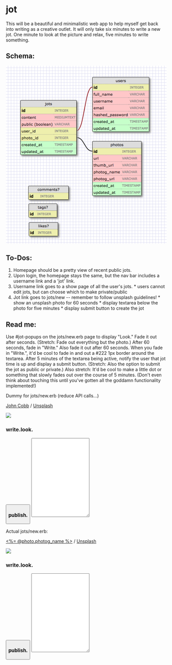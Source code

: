 # jot
This will be a beautiful and minimalistic web app to help myself get back into
writing as a creative outlet. It will only take six minutes to write a new jot.
One minute to look at the picture and relax, five minutes to write something.

## Schema:
![jot Schema](./jot_schema.png)

## To-Dos:
  1. Homepage should be a pretty view of recent public jots.
  2. Upon login, the homepage stays the same, but the nav bar includes a username link and a 'jot' link.
  3. Username link goes to a show page of all the user's jots.
    * users cannot edit jots, but can choose which to make private/public
  4. Jot link goes to jots/new -- remember to follow unsplash guidelines!
    * show an unsplash photo for 60 seconds
    * display textarea below the photo for five minutes
    * display submit button to create the jot

## Read me:
Use #jot-popups on the jots/new.erb page to display "Look."
Fade it out after seconds. (Stretch: Fade out everything but the photo.)
After 60 seconds, fade in "Write." Also fade it out after 60 seconds.
When you fade in "Write.", it'd be cool to fade in and out a #222 1px
border around the textarea.
After 5 minutes of the textarea being active, notify the user that jot
time is up and display a submit button. (Stretch: Also the option to
submit the jot as public or private.)
Also stretch: It'd be cool to make a little dot or something that slowly
fades out over the course of 5 minutes. (Don't even think about touching
this until you've gotten all the goddamn functionality implemented!)



Dummy for jots/new.erb (reduce API calls...)

  <div class="container">
   <div class="new-container">
    <p class="right photog-attribution"><a href="https://unsplash.com/@johncobb">John Cobb</a> / <a href="https://unsplash.com/">Unsplash</a></p>
    <img class="unsplashed" src="https://images.unsplash.com/photo-1428542170253-0d2f063e92c2?ixlib=rb-0.3.5&q=80&fm=jpg&crop=entropy&cs=tinysrgb&w=1080&fit=max&s=433878ac7cefa63381b5bd0d265e0040">
  </div>

  <div id="jot-popups" class="jot-block">
    <h3><span id="write" class="right">write.</span><span id="look" class="left">look.</span></h3>
  </div>

  <div class="new-container">
    <form id="jot-form"  action="/jots" method="post">
      <button id="publish" type="submit"><h3>publish.</h3></button>
      <span>
        <textarea class="unsplashed" id="textarea-border" rows="16" name="content"></textarea>
      </span>
    </form>
  </div>
</div>


Actual jots/new.erb:

<div class="container">
   <div class="new-container">
    <p class="right photog-attribution"><a href="<%= @photo.photog_url %>"><%= @photo.photog_name %></a> / <a href="https://unsplash.com/">Unsplash</a></p>
    <img class="unsplashed" src="<%= @photo.url %>">
  </div>

  <div id="jot-popups" class="jot-block">
    <h3><span id="write" class="right">write.</span><span id="look" class="left">look.</span></h3>
  </div>

  <div class="new-container">
    <form id="jot-form"  action="/jots" method="post">
      <button id="publish" type="submit"><h3>publish.</h3></button>
      <span>
        <input type="hidden" name="photo" value="<%= @photo.id %>">
        <textarea class="unsplashed" id="textarea-border" rows="16" name="content"></textarea>
      </span>
    </form>
  </div>
</div>
